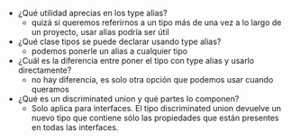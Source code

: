 - ¿Qué utilidad aprecias en los type alias?  
	- quizá si queremos referirnos a un tipo más de una vez a lo largo de un proyecto, usar alias podría ser útil  
- ¿Qué clase tipos se puede declarar usando type alias?  
	- podemos ponerle un alias a cualquier tipo  
- ¿Cuál es la diferencia entre poner el tipo con type alias y usarlo directamente?  
	- no hay diferencia, es solo otra opción que podemos usar cuando queramos  
- ¿Qué es un discriminated union y qué partes lo componen?  
	- Solo aplica para interfaces. El tipo discriminated union devuelve un nuevo tipo que contiene sólo las propiedades que están presentes en todas las interfaces.  
